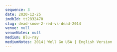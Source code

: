```yaml
---
sequence: 3
date: 2020-12-25
imdbId: tt2832470
slug: dead-snow-2-red-vs-dead-2014
venue: null
venueNotes: null
medium: Blu-ray
mediumNotes: 2014| Well Go USA | English Version
---
```


